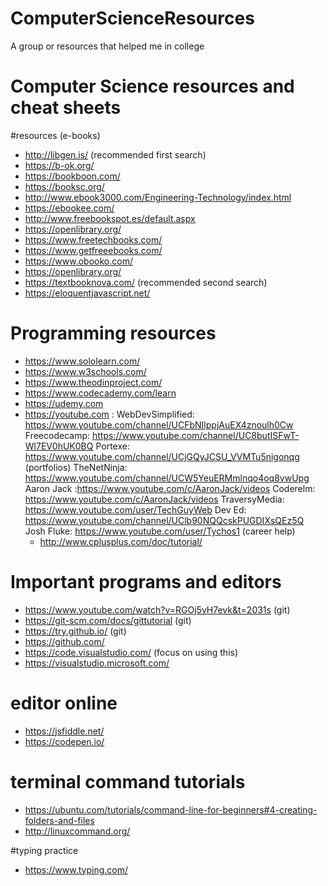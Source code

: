 # ComputerScienceResources
A group or resources that helped me in college
# Computer Science resources and cheat sheets 

#resources (e-books) 
- http://libgen.is/ (recommended first search) 
- https://b-ok.org/
- https://bookboon.com/
- https://booksc.org/
- http://www.ebook3000.com/Engineering-Technology/index.html
- https://ebookee.com/
- http://www.freebookspot.es/default.aspx
- https://openlibrary.org/
- https://www.freetechbooks.com/
- https://www.getfreeebooks.com/
- https://www.obooko.com/
- https://openlibrary.org/
- https://textbooknova.com/ (recommended second search) 
- https://eloquentjavascript.net/

# Programming resources
- https://www.sololearn.com/
- https://www.w3schools.com/
- https://www.theodinproject.com/
- https://www.codecademy.com/learn 
- https://udemy.com
- https://youtube.com
  : WebDevSimplified: https://www.youtube.com/channel/UCFbNIlppjAuEX4znoulh0Cw
    Freecodecamp: https://www.youtube.com/channel/UC8butISFwT-Wl7EV0hUK0BQ
    Portexe: https://www.youtube.com/channel/UCjGQyJCSU_VVMTu5nigonqg (portfolios)
    TheNetNinja: https://www.youtube.com/channel/UCW5YeuERMmlnqo4oq8vwUpg
    Aaron Jack :https://www.youtube.com/c/AaronJack/videos 
    Coderelm: https://www.youtube.com/c/AaronJack/videos
    TraversyMedia: https://www.youtube.com/user/TechGuyWeb
    Dev Ed: https://www.youtube.com/channel/UClb90NQQcskPUGDIXsQEz5Q
    Josh Fluke: https://www.youtube.com/user/Tychos1 (career help) 
    - http://www.cplusplus.com/doc/tutorial/

# Important programs and editors 
- https://www.youtube.com/watch?v=RGOj5yH7evk&t=2031s (git) 
- https://git-scm.com/docs/gittutorial (git)
- https://try.github.io/ (git) 
- https://github.com/
- https://code.visualstudio.com/ (focus on using this) 
- https://visualstudio.microsoft.com/

# editor online 
- https://jsfiddle.net/
- https://codepen.io/


# terminal command tutorials 
- https://ubuntu.com/tutorials/command-line-for-beginners#4-creating-folders-and-files
- http://linuxcommand.org/


#typing practice 
- https://www.typing.com/
